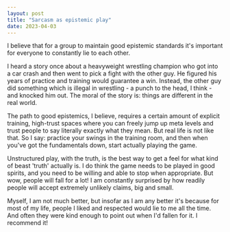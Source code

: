 ```yaml
---
layout: post
title: "Sarcasm as epistemic play"
date: 2023-04-03
---
```



I believe that for a group to maintain good epistemic standards it's important for everyone to constantly lie to
 each other.


I heard a story once about a heavyweight wrestling champion who got into a car crash and then went to pick a
 fight with the other guy. He figured his years of practice and training would guarantee a win. Instead, the
 other guy did something which is illegal in wrestling - a punch to the head, I think - and knocked him out. The
 moral of the story is: things are different in the real world.


The path to good epistemics, I believe, requires a certain amount of explicit training, high-trust spaces where
 you can freely jump up meta levels and trust people to say literally exactly what they mean. But real life is
 not like that. So I say: practice your swings in the training room, and then when you've got the fundamentals
 down, start actually playing the game.


Unstructured play, with the truth, is the best way to get a feel for what kind of beast 'truth' actually is. I do
 think the game needs to be played in good spirits, and you need to be willing and able to stop when appropriate.
 But wow, people will fall for a lot! I am constantly surprised by how readily people will accept extremely
 unlikely claims, big and small.


Myself, I am not much better, but insofar as I am any better it's because for most of my life, people I liked and
 respected would lie to me all the time. And often they were kind enough to point out when I'd fallen for it. I
 recommend it!



